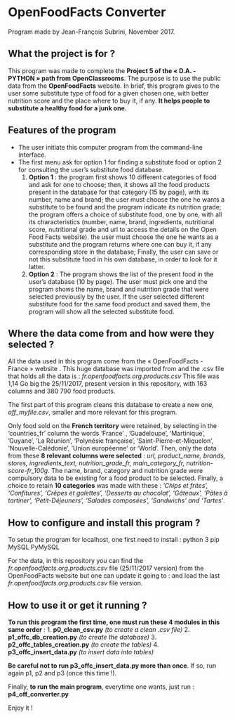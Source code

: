# OpenFoodFacts Converter

Program made by Jean-François Subrini, November 2017.



## What the project is for ?

This program was made to complete the **Project 5 of the « D.A. - PYTHON » path from OpenClassrooms**.
The purpose is to use the public data from the **OpenFoodFacts** website.
In brief, this program gives to the user some substitute type of food for a given chosen one, with better nutrition score and the place where to buy it, if any.
**It helps people to substitute a healthy food for a junk one.**


## Features of the program

* The user initiate this computer program from the command-line interface.
* The first menu ask for option 1 for finding a substitute food or option 2 for consulting the user’s substitute food database.
    1. **Option 1** :
the program first shows 10 different categories of food and ask for one to choose;
then, it shows all the food products present in the database for that category (15 by page), with its number, name and brand;
the user must choose the one he wants a substitute to be found and the program indicate its nutrition grade;
the program offers a choice of substitute food, one by one, with all its characteristics (number, name, brand, ingredients, nutritional score, nutritional grade and url to access the details on the Open Food Facts website).
the user must choose the one he wants as a substitute and the program returns where one can buy it, if any corresponding store in the database;
Finally, the user can save or not this substitute food in his own database, in order to look for it latter.
    2. **Option 2** :
The program shows the list of the present food in the user’s database (10 by page).
The user must pick one and the program shows the name, brand and nutrition grade that were selected previously by the user. If the user selected different substitute food for the same food product and saved them, the program will show all the selected substitute food.


## Where the data come from and how were they selected ?

All the data used in this program come from the « OpenFoodFacts - France » website [](https://fr.openfoodfacts.org).
This huge database was imported from [](https://fr.openfoodfacts.org/data) and the .csv file that holds all the data is : *fr.openfoodfacts.org.products.csv*
This file was 1,14 Go big the 25/11/2017, present version in this repository, with 163 columns and 380 790 food products.

The first part of this program cleans this database to create a new one, *off_myfile.csv*, smaller and more relevant for this program.

Only food sold on the **French territory** were retained, by selecting in the ‘countries_fr’ column the words ‘France’ , ’Guadeloupe’, ‘Martinique’, ’Guyane’, ’La Réunion’, ‘Polynésie française’, ‘Saint-Pierre-et-Miquelon’, ‘Nouvelle-Calédonie’, ’Union européenne’ or ‘World’.
Then, only the data from these **8 relevant columns were selected** : *url, product_name, brands, stores, ingredients_text, nutrition_grade_fr, main_category_fr, nutrition-score-fr_100g*. 
The name, brand, category and nutrition grade were compulsory data to be existing for a food product to be selected.
Finally, a choice to retain **10 categories** was made with these : 
*’Chips et frites’, ‘Confitures’, ‘Crêpes et galettes’, ‘Desserts au chocolat’, ‘Gâteaux’, ‘Pâtes à tartiner’, ‘Petit-Déjeuners’, ‘Salades composées’, ‘Sandwichs’ and ‘Tartes’*.


## How to configure and install this program ?

To setup the program for localhost, one first need to install :
python 3
pip
MySQL
PyMySQL

For the data, in this repository you can find the *fr.openfoodfacts.org.products.csv* file (25/11/2017 version) from the OpenFoodFacts website but one can update it going to : [](https://fr.openfoodfacts.org/data) and load the last *fr.openfoodfacts.org.products.csv* file version.


## How to use it or get it running ?

**To run this program the first time, one must run these 4 modules in this same order** :
        1. **p0_clean_csv.py**                      *(to create a clean .csv file)*
        2. **p1_offc_db_creation.py**           *(to create the database)*
        3. **p2_offc_tables_creation.py**     *(to create the tables)*
        4. **p3_offc_insert_data.py**            *(to insert data into tables)*

**Be careful not to run p3_offc_insert_data.py more than once**.
If so, run again p1, p2 and p3 (once this time !).

Finally, **to run the main program**, everytime one wants, just run : **p4_off_converter.py**

Enjoy it !